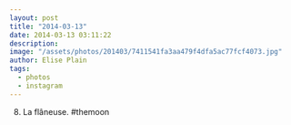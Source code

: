 ```yaml
---
layout: post
title: "2014-03-13"
date: 2014-03-13 03:11:22
description: 
image: "/assets/photos/201403/7411541fa3aa479f4dfa5ac77fcf4073.jpg"
author: Elise Plain
tags: 
  - photos
  - instagram
---
```


8. La flâneuse. #themoon
<p></p>
